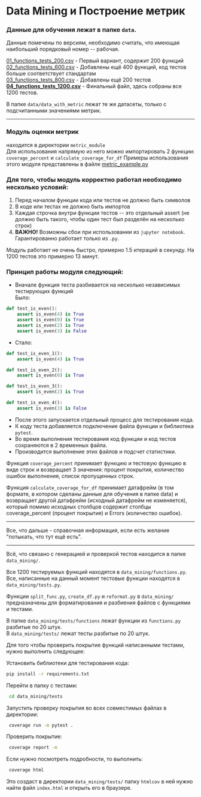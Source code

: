 # Data Mining и Построение метрик

### Данные для обучения лежат в папке `data`.  
Данные помечены по версиям, необходимо считать, что имеющая наибольший порядковый номер -- рабочая.  

[01_functions_tests_200.csv](data%2F01_functions_tests_200.csv) - Первый вариант, содержит 200 функций  
[02_functions_tests_600.csv](data%2F02_functions_tests_600.csv) - Добавлены ещё 400 функций, код тестов больше соответствует стандартам  
[03_functions_tests_800.csv](data%2F03_functions_tests_800.csv) - Добавлены ещё 200 тестов  
[**04_functions_tests_1200.csv**](data%2F04_functions_tests_1200.csv) - Финальный файл, здесь собраны все 1200 тестов.  

В папке `data/data_with_metric` лежат те же датасеты, только с подсчитанными значениями метрик.  

---

### Модуль оценки метрик  
находится в директории `metric_module`  
Для использования напрямую из него можно импортировать 2 функции:  `coverage_percent` и `calculate_coverage_for_df`
Примеры использования этого модуля представлены в файле [metric_example.py](metric_example.py)  

### Для того, чтобы модуль корректно работал необходимо несколько условий:  
1. Перед началом функции кода или тестов не должно быть символов
2. В коде или тестах не должно быть импортов
3. Каждая строчка внутри функции тестов -- это отдельный assert (не должно быть такого, чтобы один тест был разделён на несколько строк)
4. **ВАЖНО!** Возможны сбои при использовании из `jupyter notebook`. Гарантированно работает только из `.py`.  

Модуль работает не очень быстро, примерно 1.5 итераций в секунду. На 1200 тестов это примерно 13 минут.

### Принцип работы модуля следующий:

- Вначале функция теста разбивается на несколько независимых тестирующих функций  
Было:
```python
def test_is_even():
    assert is_even(4) is True
    assert is_even(0) is True
    assert is_even(2) is True
    assert is_even(3) is False
```
- Стало:  
```python
def test_is_even_1():
    assert is_even(4) is True

def test_is_even_2():
    assert is_even(0) is True

def test_is_even_3():
    assert is_even(2) is True

def test_is_even_4():
    assert is_even(3) is False
```
- После этого запускается отдельный процесс для тестирования кода.
- К коду теста добавляется подключение файла функции и библиотека `pytest`.
- Во время выполнения тестирования код функции и код тестов сохраняются в 2 временных файла.
- Производится выполнение этих файлов и подсчет статистики.

Функция `coverage_percent` принимает функцию и тестовую функцию в виде строк и возвращает 3 значения: процент покрытия, количество ошибок выполнения, список пропущенных строк.

Функция `calculate_coverage_for_df` принимает датафрейм (в том формате, в котором сделаны данные для обучения в папке data) и
возвращает другой датафрейм (исходный датафрейм не изменяется), который помимо исходных столбцов содержит столбцы coverage_percent (процент покрытия) и Errors
(количество ошибок).

---

Все, что дальше - справочная информация, если есть желание "потыкать, что тут ещё есть".  

---  

Всё, что связано с генерацией и проверкой тестов находится в папке `data_mining/`.  

Все 1200 тестируемых функций находятся в `data_mining/functions.py`.  
Все, написанные на данный момент тестовые функции находятся в `data_mining/tests.py`.

Функции `split_func.py`, `create_df.py` и `reformat.py` в `data_mining/` предназначены для форматирования и разбиения файлов с функциями и тестами.  

В папке `data_mining/tests/functions` лежат функции из `functions.py` разбитые по 20 штук.  
В `data_mining/tests/` лежат тесты разбитые по 20 штук.  

Для того чтобы проверить покрытие функций написанными тестами, нужно выполнить следующее:  
  
Установить библиотеки для тестирования кода:  
```bash
pip install -r requirements.txt
```
  
Перейти в папку с тестами:  
```bash
 cd data_mining/tests
  ```  

  
Запустить проверку покрытия во всех совместимых файлах в директории:  
```bash
 coverage run -m pytest .
  ```
  
Проверить покрытие:  
```bash
 coverage report -m
  ```
  
Если нужно посмотреть подробности, то выполнить:  
```bash
 coverage html
  ```
  
Это создаст в директории `data_mining/tests/` папку `htmlcov` в ней нужно найти файл `index.html` и открыть его в браузере.